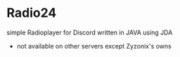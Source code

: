# Radio24
simple Radioplayer for Discord written in JAVA using JDA
- not available on other servers except Zyzonix's owns

